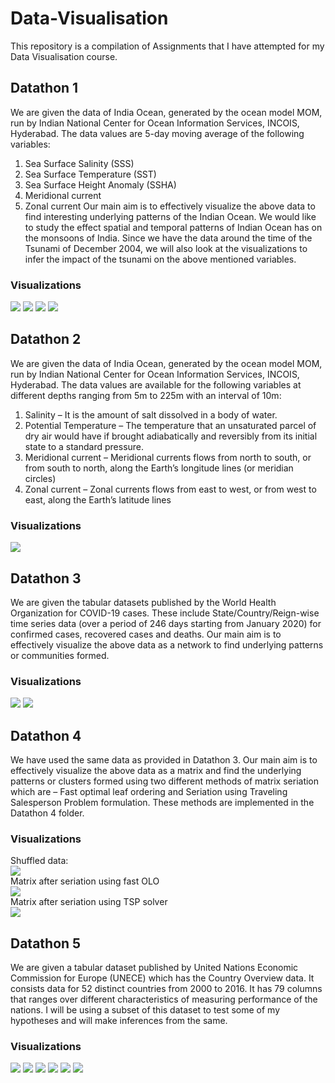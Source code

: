 # Data-Visualisation
This repository is a compilation of Assignments that I have attempted for my Data Visualisation course.

## Datathon 1
We are given the data of India Ocean, generated by the ocean model MOM, run by Indian National Center for Ocean Information Services, INCOIS, Hyderabad. The data values are 5-day moving average of the following variables:
1) Sea Surface Salinity (SSS)
2) Sea Surface Temperature (SST)
3) Sea Surface Height Anomaly (SSHA)
4) Meridional current
5) Zonal current
Our main aim is to effectively visualize the above data to find interesting underlying patterns of the Indian Ocean. We would like to study the effect spatial and temporal patterns of Indian Ocean has on the monsoons of India. Since we have the data around the time of the Tsunami of December 2004, we will also look at the visualizations to infer the impact of the tsunami on the above mentioned variables.

### Visualizations

![](./images/D1/m1.png)
![](./images/D1/ssha.png)
![](./images/D1/sst.png)
![](./images/D1/sss.png)

## Datathon 2
We are given the data of India Ocean, generated by the ocean model MOM, run by Indian National Center for Ocean Information Services, INCOIS, Hyderabad. The data
values are available for the following variables at different depths ranging from 5m to 225m with an interval of 10m:
1) Salinity – It is the amount of salt dissolved in a body of water.
2) Potential Temperature – The temperature that an unsaturated parcel of dry air would have if brought adiabatically and reversibly from its initial state to a standard pressure.
3) Meridional current – Meridional currents flows from north to south, or from south to north, along the Earth’s longitude lines (or meridian circles)
4) Zonal current – Zonal currents flows from east to west, or from west to east, along the Earth’s latitude lines

### Visualizations

![](./images/D2/temp_iso.png)

## Datathon 3
We are given the tabular datasets published by the World Health Organization for COVID-19 cases. These include State/Country/Reign-wise time series data (over a period of 246 days starting from January 2020) for confirmed cases, recovered cases and deaths. Our main aim is to effectively visualize the above data as a network to find underlying patterns or communities formed.

### Visualizations

![](./images/D3/10_deaths_early.png)
![](./images/D3/10_recoveries.png)

## Datathon 4
We have used the same data as provided in Datathon 3. Our main aim is to effectively visualize the above data as a matrix and find the underlying patterns or clusters formed using two different methods of matrix seriation which are – Fast optimal leaf ordering and Seriation using Traveling Salesperson Problem formulation. These methods are implemented in the Datathon 4 folder.

### Visualizations
Shuffled data:\
![](./images/D4/shuffled_data_2.png)\
Matrix after seriation using fast OLO\
![](./images/D4/olo_data_2.png)\
Matrix after seriation using TSP solver\
![](./images/D4/tsp_data_2.png)

## Datathon 5
We are given a tabular dataset published by United Nations Economic Commission for Europe (UNECE) which has the Country Overview data. It consists data for 52
distinct countries from 2000 to 2016. It has 79 columns that ranges over different characteristics of measuring performance of the nations. I will be using a subset of this dataset to test some of my hypotheses and will make inferences from the same.

### Visualizations

![](./images/D5/figure_1.png)
![](./images/D5/figure_3.png)
![](./images/D5/figure_4.png)
![](./images/D5/figure_5.png)
![](./images/D5/figure_7.png)
![](./images/D5/figure_9.png)
